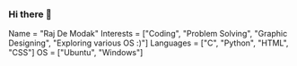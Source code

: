 ### Hi there 👋
Name = "Raj De Modak"
Interests = ["Coding", "Problem Solving", "Graphic Designing", "Exploring various OS :)"]
Languages = ["C", "Python", "HTML", "CSS"]
OS = ["Ubuntu", "Windows"]


<!--
**rajdemodak01/rajdemodak01** is a ✨ _special_ ✨ repository because its `README.md` (this file) appears on your GitHub profile.

Here are some ideas to get you started:

- 🔭 I’m currently working on ...
- 🌱 I’m currently learning ...
- 👯 I’m looking to collaborate on ...
- 🤔 I’m looking for help with ...
- 💬 Ask me about ...
- 📫 How to reach me: ...
- 😄 Pronouns: ...
- ⚡ Fun fact: ...
-->
